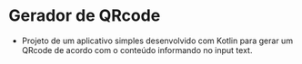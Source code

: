 # Gerador de QRcode

- Projeto de um aplicativo simples desenvolvido com Kotlin para gerar um QRcode de acordo com o conteúdo informando no input text.
